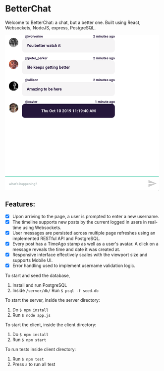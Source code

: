 # BetterChat
Welcome to BetterChat: a chat, but a better one. Built using React, Websockets, NodeJS, express, PostgreSQL.

![](./docs/screenshot_better.png)

## Features:
* [x] Upon arriving to the page, a user is prompted to enter a new username.
* [x] The timeline supports new posts by the current logged in users in real-time using Websockets.
* [x] User messages are persisted across multiple page refreshes using an implemented RESTful API and PostgreSQL.
* [x] Every post has a TimeAgo stamp as well as a user's avatar. A click on a message reveals the time and date it was created at.
* [x] Responsive interface effectively scales with the viewport size and supports Mobile UI.
* [x] Error handling used to implement username validation logic.

To start and seed the database, 

1. Install and run PostgreSQL
2. Inside `/server/db/` Run `$ psql -f seed.db`

To start the server, inside the server directory:

1. Do `$ npm install`
2. Run `$ node app.js`

To start the client, inside the client directory:

1. Do `$ npm install`
2. Run `$ npm start`

To run tests inside client directory:

1. Run `$ npm test`
2. Press `a` to run all test

